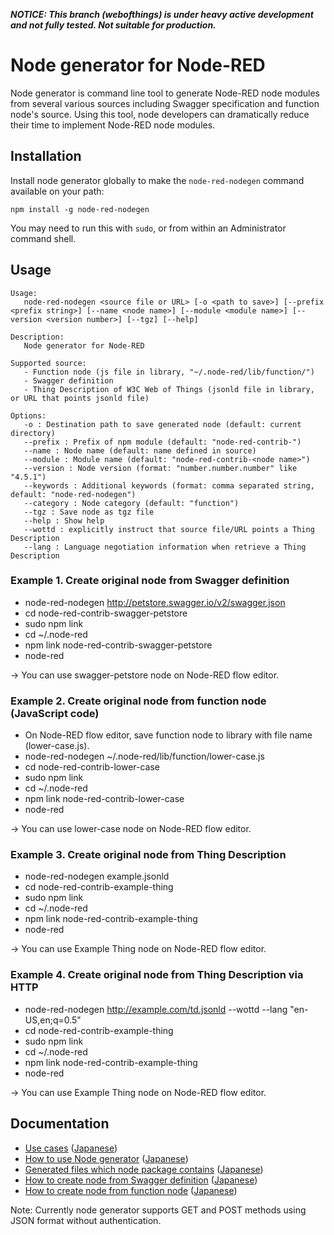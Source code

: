 ___NOTICE: This branch (webofthings) is under heavy active development and not fully tested.
Not suitable for production.___

# Node generator for Node-RED

Node generator is command line tool to generate Node-RED node modules from several various sources including Swagger specification and function node's source.
Using this tool, node developers can dramatically reduce their time to implement Node-RED node modules.

## Installation

Install node generator globally to make the `node-red-nodegen` command available on your path:

    npm install -g node-red-nodegen

You may need to run this with `sudo`, or from within an Administrator command shell.

## Usage

    Usage:
       node-red-nodegen <source file or URL> [-o <path to save>] [--prefix <prefix string>] [--name <node name>] [--module <module name>] [--version <version number>] [--tgz] [--help]

    Description:
       Node generator for Node-RED

    Supported source:
       - Function node (js file in library, "~/.node-red/lib/function/")
       - Swagger definition
       - Thing Description of W3C Web of Things (jsonld file in library, or URL that points jsonld file)

    Options:
       -o : Destination path to save generated node (default: current directory)
       --prefix : Prefix of npm module (default: "node-red-contrib-")
       --name : Node name (default: name defined in source)
       --module : Module name (default: "node-red-contrib-<node name>")
       --version : Node version (format: "number.number.number" like "4.5.1")
       --keywords : Additional keywords (format: comma separated string, default: "node-red-nodegen")
       --category : Node category (default: "function")
       --tgz : Save node as tgz file
       --help : Show help
       --wottd : explicitly instruct that source file/URL points a Thing Description
       --lang : Language negotiation information when retrieve a Thing Description

### Example 1. Create original node from Swagger definition

- node-red-nodegen http://petstore.swagger.io/v2/swagger.json
- cd node-red-contrib-swagger-petstore
- sudo npm link
- cd ~/.node-red
- npm link node-red-contrib-swagger-petstore
- node-red

-> You can use swagger-petstore node on Node-RED flow editor.

### Example 2. Create original node from function node (JavaScript code)

- On Node-RED flow editor, save function node to library with file name (lower-case.js).
- node-red-nodegen ~/.node-red/lib/function/lower-case.js
- cd node-red-contrib-lower-case
- sudo npm link
- cd ~/.node-red
- npm link node-red-contrib-lower-case
- node-red

-> You can use lower-case node on Node-RED flow editor.

### Example 3. Create original node from Thing Description

- node-red-nodegen example.jsonld
- cd node-red-contrib-example-thing
- sudo npm link
- cd ~/.node-red
- npm link node-red-contrib-example-thing
- node-red

-> You can use Example Thing node on Node-RED flow editor.

### Example 4. Create original node from Thing Description via HTTP

- node-red-nodegen http://example.com/td.jsonld --wottd --lang "en-US,en;q=0.5"
- cd node-red-contrib-example-thing
- sudo npm link
- cd ~/.node-red
- npm link node-red-contrib-example-thing
- node-red

-> You can use Example Thing node on Node-RED flow editor.

## Documentation
- [Use cases](docs/index.md#use-cases) ([Japanese](docs/index_ja.md#use-cases))
- [How to use Node generator](docs/index.md#how-to-use-node-generator) ([Japanese](docs/index_ja.md#how-to-use-node-generator))
- [Generated files which node package contains](docs/index.md#generated-files-which-node-package-contains) ([Japanese](docs/index_ja.md#generated-files-which-node-package-contains))
- [How to create node from Swagger definition](docs/index.md#how-to-create-node-from-swagger-definition) ([Japanese](docs/index_ja.md#how-to-create-node-from-swagger-definition))
- [How to create node from function node](docs/index.md#how-to-create-node-from-function-node) ([Japanese](docs/index_ja.md#how-to-create-node-from-function-node))

Note: Currently node generator supports GET and POST methods using JSON format without authentication.
